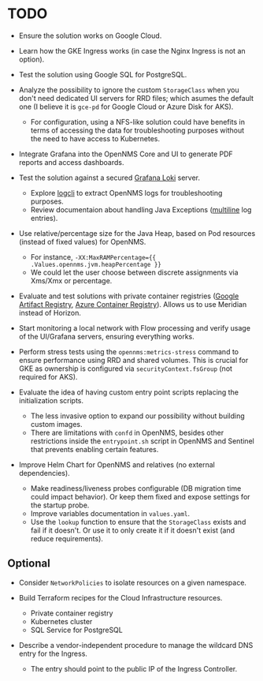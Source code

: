 # TODO

* Ensure the solution works on Google Cloud.

* Learn how the GKE Ingress works (in case the Nginx Ingress is not an option).

* Test the solution using Google SQL for PostgreSQL.

* Analyze the possibility to ignore the custom `StorageClass` when you don't need dedicated UI servers for RRD files; which asumes the default one (I believe it is `gce-pd` for Google Cloud or Azure Disk for AKS).
  * For configuration, using a NFS-like solution could have benefits in terms of accessing the data for troubleshooting purposes without the need to have access to Kubernetes.

* Integrate Grafana into the OpenNMS Core and UI to generate PDF reports and access dashboards.

* Test the solution against a secured [Grafana Loki](https://grafana.com/oss/loki/) server.
  * Explore [logcli](https://grafana.com/docs/loki/latest/getting-started/logcli/) to extract OpenNMS logs for troubleshooting purposes.
  * Review documentaion about handling Java Exceptions ([multiline](https://grafana.com/docs/loki/latest/clients/promtail/stages/multiline/) log entries).

* Use relative/percentage size for the Java Heap, based on Pod resources (instead of fixed values) for OpenNMS.
  * For instance, `-XX:MaxRAMPercentage={{ .Values.opennms.jvm.heapPercentage }}`
  * We could let the user choose between discrete assignments via Xms/Xmx or percentage.

* Evaluate and test solutions with private container registries ([Google Artifact Registry](https://cloud.google.com/artifact-registry/docs/overview), [Azure Container Registry](https://azure.microsoft.com/en-us/services/container-registry/)).
  Allows us to use Meridian instead of Horizon.

* Start monitoring a local network with Flow processing and verify usage of the UI/Grafana servers, ensuring everything works.

* Perform stress tests using the `opennms:metrics-stress` command to ensure performance using RRD and shared volumes. This is crucial for GKE as ownership is configured via `securityContext.fsGroup` (not required for AKS).

* Evaluate the idea of having custom entry point scripts replacing the initialization scripts.
  * The less invasive option to expand our possibility without building custom images.
  * There are limitations with `confd` in OpenNMS, besides other restrictions inside the `entrypoint.sh` script in OpenNMS and Sentinel that prevents enabling certain features.

* Improve Helm Chart for OpenNMS and relatives (no external dependencies).
  * Make readiness/liveness probes configurable (DB migration time could impact behavior). Or keep them fixed and expose settings for the startup probe.
  * Improve variables documentation in `values.yaml`.
  * Use the `lookup` function to ensure that the `StorageClass` exists and fail if it doesn't. Or use it to only create it if it doesn't exist (and reduce requirements).

## Optional

* Consider `NetworkPolicies` to isolate resources on a given namespace.

* Build Terraform recipes for the Cloud Infrastructure resources.
  * Private container registry
  * Kubernetes cluster
  * SQL Service for PostgreSQL

* Describe a vendor-independent procedure to manage the wildcard DNS entry for the Ingress.
  * The entry should point to the public IP of the Ingress Controller.

